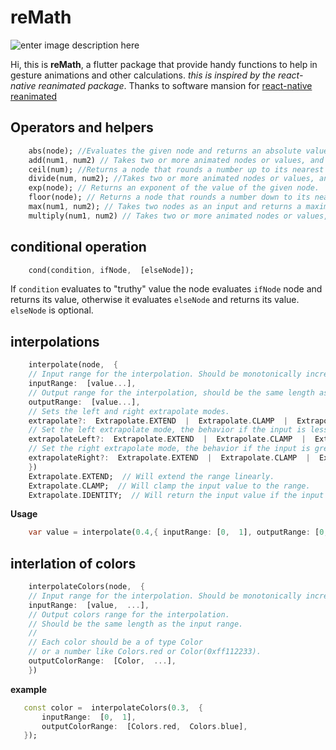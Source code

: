 # reMath

![enter image description here](https://user-images.githubusercontent.com/37389491/122314594-f9f16680-cf07-11eb-95e8-1548c2705c1f.png)

Hi, this is **reMath**, a flutter package that provide handy functions to help in gesture animations and other calculations. *this is inspired by the react-native reanimated package*. Thanks to software mansion for [react-native reanimated](https://github.com/software-mansion/react-native-reanimated) 


## Operators and helpers
```dart
    abs(node); //Evaluates the given node and returns an absolute value of the node's value.
    add(num1, num2) // Takes two or more animated nodes or values, and when evaluated, returns their sum.
    ceil(num); //Returns a node that rounds a number up to its nearest integer. If the passed argument is an integer, the value will not be rounded.
    divide(num, num2); //Takes two or more animated nodes or values, and when evaluated, returns the result of dividing their values in the exact order.
    exp(node); // Returns an exponent of the value of the given node.
    floor(node); // Returns a node that rounds a number down to its nearest integer. If the passed argument is an integer, the value will not be rounded.
    max(num1, num2); // Takes two nodes as an input and returns a maximum of all the node's values.
    multiply(num1, num2) // Takes two or more animated nodes or values, and when evaluated, returns the result of multiplying their values in the exact order.
```
## conditional operation

```dart
    cond(condition, ifNode,  [elseNode]);
```
If `condition` evaluates to "truthy" value the node evaluates `ifNode` node and returns its value, otherwise it evaluates `elseNode` and returns its value. `elseNode` is optional.

## interpolations
```dart
    interpolate(node,  {
    // Input range for the interpolation. Should be monotonically increasing.
    inputRange:  [value...],
    // Output range for the interpolation, should be the same length as the input range.
    outputRange:  [value...],
    // Sets the left and right extrapolate modes.
    extrapolate?:  Extrapolate.EXTEND  |  Extrapolate.CLAMP  |  Extrapolate.IDENTITY,
    // Set the left extrapolate mode, the behavior if the input is less than the first value in inputRange.
    extrapolateLeft?:  Extrapolate.EXTEND  |  Extrapolate.CLAMP  |  Extrapolate.IDENTITY,
    // Set the right extrapolate mode, the behavior if the input is greater than the last value in inputRange.
    extrapolateRight?:  Extrapolate.EXTEND  |  Extrapolate.CLAMP  |  Extrapolate.IDENTITY,
    })
    Extrapolate.EXTEND;  // Will extend the range linearly.
    Extrapolate.CLAMP;  // Will clamp the input value to the range.
    Extrapolate.IDENTITY;  // Will return the input value if the input value is out of range.
```

**Usage**

```dart
    var value = interpolate(0.4,{ inputRange: [0,  1], outputRange: [0,  360] }),
```
## interlation of colors
```dart
    interpolateColors(node,  {
    // Input range for the interpolation. Should be monotonically increasing.
    inputRange:  [value,  ...],
    // Output colors range for the interpolation.
    // Should be the same length as the input range.
    //
    // Each color should be a of type Color
    // or a number like Colors.red or Color(0xff112233).
    outputColorRange:  [Color,  ...],
    })
```

**example**
 ```dart   
    const color =  interpolateColors(0.3,  {
	    inputRange:  [0,  1],
	    outputColorRange:  [Colors.red,  Colors.blue],
    });
```

